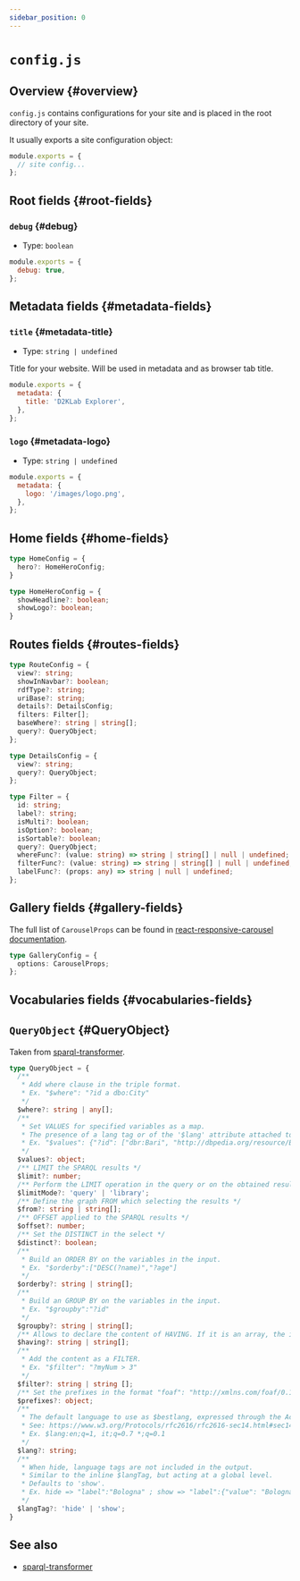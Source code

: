 ```yaml
---
sidebar_position: 0
---
```


# `config.js`

## Overview {#overview}

`config.js` contains configurations for your site and is placed in the root directory of your site.

It usually exports a site configuration object:

```js title="config.js"
module.exports = {
  // site config...
};
```

## Root fields {#root-fields}

### `debug` {#debug}

- Type: `boolean`

```js title="config.js"
module.exports = {
  debug: true,
};
```

## Metadata fields {#metadata-fields}

### `title` {#metadata-title}

- Type: `string | undefined`

Title for your website. Will be used in metadata and as browser tab title.

```js title="config.js"
module.exports = {
  metadata: {
    title: 'D2KLab Explorer',
  },
};
```

### `logo` {#metadata-logo}

- Type: `string | undefined`

```js title="config.js"
module.exports = {
  metadata: {
    logo: '/images/logo.png',
  },
};
```

## Home fields {#home-fields}

```ts
type HomeConfig = {
  hero?: HomeHeroConfig;
}
```

```ts
type HomeHeroConfig = {
  showHeadline?: boolean;
  showLogo?: boolean;
}
```

## Routes fields {#routes-fields}

```ts
type RouteConfig = {
  view?: string;
  showInNavbar?: boolean;
  rdfType?: string;
  uriBase?: string;
  details?: DetailsConfig;
  filters: Filter[];
  baseWhere?: string | string[];
  query?: QueryObject;
};
```

```ts
type DetailsConfig = {
  view?: string;
  query?: QueryObject;
};
```

```ts
type Filter = {
  id: string;
  label?: string;
  isMulti?: boolean;
  isOption?: boolean;
  isSortable?: boolean;
  query?: QueryObject;
  whereFunc?: (value: string) => string | string[] | null | undefined;
  filterFunc?: (value: string) => string | string[] | null | undefined;
  labelFunc?: (props: any) => string | null | undefined;
};
```

## Gallery fields {#gallery-fields}

The full list of `CarouselProps` can be found in [react-responsive-carousel documentation](https://github.com/leandrowd/react-responsive-carousel#props).

```ts
type GalleryConfig = {
  options: CarouselProps;
};
```

## Vocabularies fields {#vocabularies-fields}

## `QueryObject` {#QueryObject}

Taken from [sparql-transformer](https://github.com/D2KLab/sparql-transformer#the-root--properties).

```ts
type QueryObject = {
  /**
   * Add where clause in the triple format.
   * Ex. "$where": "?id a dbo:City"
   */
  $where?: string | any[];
  /**
   * Set VALUES for specified variables as a map.
   * The presence of a lang tag or of the '$lang' attribute attached to the related property is taken in account.
   * Ex. "$values": {"?id": ["dbr:Bari", "http://dbpedia.org/resource/Bologna"]}
   */
  $values?: object;
  /** LIMIT the SPARQL results */
  $limit?: number;
  /** Perform the LIMIT operation in the query or on the obtained results (library) */
  $limitMode?: 'query' | 'library';
  /** Define the graph FROM which selecting the results */
  $from?: string | string[];
  /** OFFSET applied to the SPARQL results */
  $offset?: number;
  /** Set the DISTINCT in the select */
  $distinct?: boolean;
  /**
   * Build an ORDER BY on the variables in the input.
   * Ex. "$orderby":["DESC(?name)","?age"]
   */
  $orderby?: string | string[];
  /**
   * Build an GROUP BY on the variables in the input.
   * Ex. "$groupby":"?id"
   */
  $groupby?: string | string[];
  /** Allows to declare the content of HAVING. If it is an array, the items are concatenated by &&. */
  $having?: string | string[];
  /**
   * Add the content as a FILTER.
   * Ex. "$filter": "?myNum > 3"
   */
  $filter?:	string | string [];
  /** Set the prefixes in the format "foaf": "http://xmlns.com/foaf/0.1/". */
  $prefixes?: object;
  /**
   * The default language to use as $bestlang, expressed through the Accept-Language standard.
   * See: https://www.w3.org/Protocols/rfc2616/rfc2616-sec14.html#sec14.4
   * Ex. $lang:en;q=1, it;q=0.7 *;q=0.1
   */
  $lang?: string;
  /**
   * When hide, language tags are not included in the output.
   * Similar to the inline $langTag, but acting at a global level.
   * Defaults to 'show'.
   * Ex. hide => "label":"Bologna" ; show => "label":{"value": "Bologna", "language": "it"}
   */
  $langTag?: 'hide' | 'show';
}
```

## See also

* [sparql-transformer](https://github.com/D2KLab/sparql-transformer)
